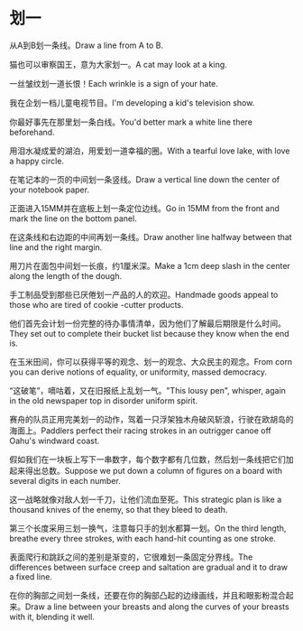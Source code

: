 # 划一

<p><span class="chinese">从A到B划一条线。</span><span class="english">Draw a line from A to B.</span></p>

<p><span class="chinese">猫也可以审察国王，意为大家划一。</span><span class="english">A cat may look at a king.</span></p>

<p><span class="chinese">一丝皱纹划一道长恨！</span><span class="english">Each wrinkle is a sign of your hate.</span></p>

<p><span class="chinese">我在企划一档儿童电视节目。</span><span class="english">I'm developing a kid's television show.</span></p>

<p><span class="chinese">你最好事先在那里划一条白线。</span><span class="english">You'd better mark a white line there beforehand.</span></p>

<p><span class="chinese">用泪水凝成爱的湖泊，用爱划一道幸福的圈。</span><span class="english">With a tearful love lake, with love a happy circle.</span></p>

<p><span class="chinese">在笔记本的一页的中间划一条竖线。</span><span class="english">Draw a vertical line down the center of your notebook paper.</span></p>

<p><span class="chinese">正面进入15MM并在底板上划一条定位边线。</span><span class="english">Go in 15MM from the front and mark the line on the bottom panel.</span></p>

<p><span class="chinese">在这条线和右边距的中间再划一条线。</span><span class="english">Draw another line halfway between that line and the right margin.</span></p>

<p><span class="chinese">用刀片在面包中间划一长痕，约1厘米深。</span><span class="english">Make a 1cm deep slash in the center along the length of the dough.</span></p>

<p><span class="chinese">手工制品受到那些已厌倦划一产品的人的欢迎。</span><span class="english">Handmade goods appeal to those who are tired of cookie -cutter products.</span></p>

<p><span class="chinese">他们首先会计划一份完整的待办事情清单，因为他们了解最后期限是什么时间。</span><span class="english">They set out to complete their bucket list because they know when the end is.</span></p>

<p><span class="chinese">在玉米田间，你可以获得平等的观念、划一的观念、大众民主的观念。</span><span class="english">From corn you can derive notions of equality, or uniformity, massed democracy.</span></p>

<p><span class="chinese">“这破笔”，嘀咕着，又在旧报纸上乱划一气。</span><span class="english">"This lousy pen", whisper, again in the old newspaper top in disorder uniform spirit.</span></p>

<p><span class="chinese">赛舟的队员正用完美划一的动作，驾着一只浮架独木舟破风斩浪，行驶在欧胡岛的海面上。</span><span class="english">Paddlers perfect their racing strokes in an outrigger canoe off Oahu's windward coast.</span></p>

<p><span class="chinese">假如我们在一块板上写下一串数字，每个数字都有几位数，然后划一条线把它们加起来得出总数。</span><span class="english">Suppose we put down a column of figures on a board with several digits in each number.</span></p>

<p><span class="chinese">这一战略就像对敌人划一千刀，让他们流血至死。</span><span class="english">This strategic plan is like a thousand knives of the enemy, so that they bleed to death.</span></p>

<p><span class="chinese">第三个长度采用三划一换气，注意每只手的划水都算一划。</span><span class="english">On the third length, breathe every three strokes, with each hand-hit counting as one stroke.</span></p>

<p><span class="chinese">表面爬行和跳跃之间的差别是渐变的，它很难划一条固定分界线。</span><span class="english">The differences between surface creep and saltation are gradual and it to draw a fixed line.</span></p>

<p><span class="chinese">在你的胸部之间划一条线，还要在你的胸部凸起的边缘画线，并且和眼影粉混合起来。</span><span class="english">Draw a line between your breasts and along the curves of your breasts with it, blending it well.</span></p>

